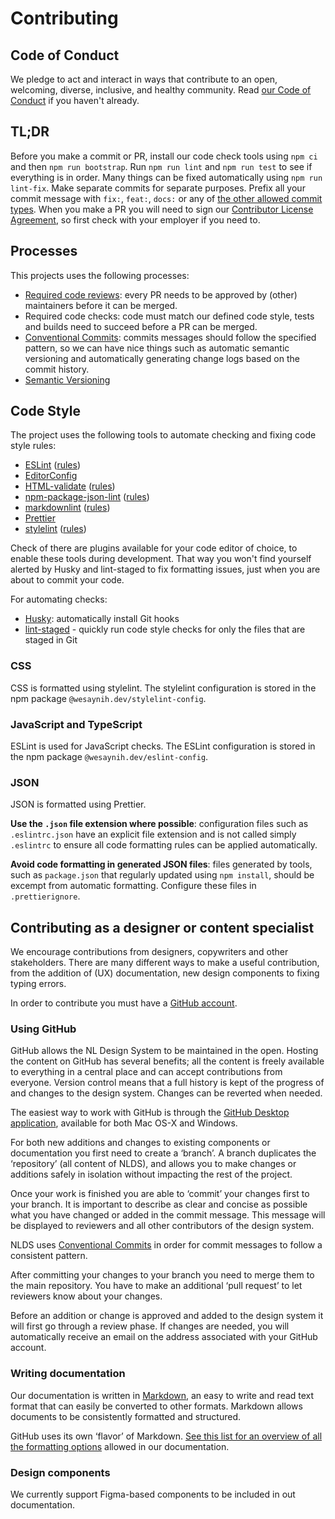 # Contributing

## Code of Conduct

We pledge to act and interact in ways that contribute to an open, welcoming, diverse, inclusive, and healthy community. Read [our Code of Conduct](CODE_OF_CONDUCT.md) if you haven't already.

## TL;DR

Before you make a commit or PR, install our code check tools using `npm ci` and then `npm run bootstrap`. Run `npm run lint` and `npm run test` to see if everything is in order. Many things can be fixed automatically using `npm run lint-fix`. Make separate commits for separate purposes. Prefix all your commit message with `fix:`, `feat:`, `docs:` or any of [the other allowed commit types](https://github.com/angular/angular/blob/22b96b9/CONTRIBUTING.md#type). When you make a PR you will need to sign our [Contributor License Agreement](CLA.md), so first check with your employer if you need to.

## Processes

This projects uses the following processes:

- [Required code reviews](https://github.com/features/code-review/): every PR needs to be approved by (other) maintainers before it can be merged.
- Required code checks: code must match our defined code style, tests and builds need to succeed before a PR can be merged.
- [Conventional Commits](https://www.conventionalcommits.org/): commits messages should follow the specified pattern, so we can have nice things such as automatic semantic versioning and automatically generating change logs based on the commit history.
- [Semantic Versioning](https://semver.org)

## Code Style

The project uses the following tools to automate checking and fixing code style rules:

- [ESLint](https://eslint.org) ([rules](https://eslint.org/docs/rules/))
- [EditorConfig](https://editorconfig.org)
- [HTML-validate](https://html-validate.org) ([rules](https://html-validate.org/rules/index.html))
- [npm-package-json-lint](https://npmpackagejsonlint.org/) ([rules](https://npmpackagejsonlint.org/docs/en/rules))
- [markdownlint](https://github.com/DavidAnson/markdownlint) ([rules](https://github.com/DavidAnson/markdownlint#rules--aliases))
- [Prettier](https://prettier.io)
- [stylelint](https://stylelint.io/) ([rules](https://stylelint.io/user-guide/rules/list))

Check of there are plugins available for your code editor of choice, to enable these tools during development. That way you won't find yourself alerted by Husky and lint-staged to fix formatting issues, just when you are about to commit your code.

For automating checks:

- [Husky](https://github.com/typicode/husky): automatically install Git hooks
- [lint-staged](https://github.com/okonet/lint-staged) - quickly run code style checks for only the files that are staged in Git

### CSS

CSS is formatted using stylelint. The stylelint configuration is stored in the npm package `@wesaynih.dev/stylelint-config`.

### JavaScript and TypeScript

ESLint is used for JavaScript checks. The ESLint configuration is stored in the npm package `@wesaynih.dev/eslint-config`.

### JSON

JSON is formatted using Prettier.

**Use the `.json` file extension where possible**: configuration files such as `.eslintrc.json` have an explicit file extension and is not called simply `.eslintrc` to ensure all code formatting rules can be applied automatically.

**Avoid code formatting in generated JSON files**: files generated by tools, such as `package.json` that regularly updated using `npm install`, should be excempt from automatic formatting. Configure these files in `.prettierignore`.

## Contributing as a designer or content specialist

We encourage contributions from designers, copywriters and other stakeholders. There are many different ways to make a useful contribution, from the addition of (UX) documentation, new design components to fixing typing errors.

In order to contribute you must have a [GitHub account](https://github.com/join).

### Using GitHub

GitHub allows the NL Design System to be maintained in the open. Hosting the content on GitHub has several benefits; all the content is freely available to everything in a central place and can accept contributions from everyone. Version control means that a full history is kept of the progress of and changes to the design system. Changes can be reverted when needed.

The easiest way to work with GitHub is through the [GitHub Desktop application](https://desktop.github.com/), available for both Mac OS-X and Windows.

For both new additions and changes to existing components or documentation you first need to create a ‘branch’. A branch duplicates the ‘repository’ (all content of NLDS), and allows you to make changes or additions safely in isolation without impacting the rest of the project.

Once your work is finished you are able to ‘commit’ your changes first to your branch. It is important to describe as clear and concise as possible what you have changed or added in the commit message. This message will be displayed to reviewers and all other contributors of the design system.

NLDS uses [Conventional Commits](https://www.conventionalcommits.org/) in order for commit messages to follow a consistent pattern.

After committing your changes to your branch you need to merge them to the main repository. You have to make an additional ‘pull request’ to let reviewers know about your changes.

Before an addition or change is approved and added to the design system it will first go through a review phase. If changes are needed, you will automatically receive an email on the address associated with your GitHub account.

### Writing documentation

Our documentation is written in [Markdown](https://daringfireball.net/projects/markdown/), an easy to write and read text format that can easily be converted to other formats. Markdown allows documents to be consistently formatted and structured.

GitHub uses its own ‘flavor’ of Markdown. [See this list for an overview of all the formatting options](https://guides.github.com/features/mastering-markdown/) allowed in our documentation.

### Design components

We currently support Figma-based components to be included in out documentation.